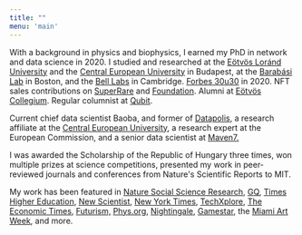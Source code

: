 ```yaml
---
title: ""
menu: 'main'
---
```


<!-- hello from index -->

With a background in physics and biophysics, I earned my PhD in network and data science in 2020. I studied and researched at the [Eötvös Loránd University](http://hal.elte.hu/kutcsop/3/pmwiki.php?n=Home.Research) and the [Central European University](https://networkdatascience.ceu.edu) in Budapest, at the [Barabási Lab](https://www.barabasilab.com) in Boston, and the [Bell Labs](https://social-dynamics.net) in Cambridge. [Forbes 30u30](https://forbes.hu/extra/forbes30-2020/) in 2020. NFT sales contributions on [SuperRare](https://superrare.com/barabasilab) and [Foundation](https://foundation.app/@barabasilab). Alumni at [Eötvös Collegium](https://hu.wikipedia.org/wiki/Eötvös_József_Collegium). Regular columnist at [Qubit](https://qubit.hu/author/janosovm).

Current chief data scientist Baoba, and former of [Datapolis](https://datapolis.io), a research affiliate at the [Central European University](https://networkdatascience.ceu.edu), a research expert at the European Commission, and a senior data scientist at [Maven7.](https://maven7.com)

I was awarded the Scholarship of the Republic of Hungary three times, won multiple prizes at science competitions, presented my work in peer-reviewed journals and conferences from Nature's Scientific Reports to MIT.

My work has been featured in [Nature Social Science Research](https://socialsciences.nature.com/users/358956-milan-janosov), [GQ](https://www.gqindia.com/content/researcher-just-built-algorithm-predict-game-thrones-character-will-die-next), [Times Higher Education](https://www.timeshighereducation.com/news/phd-student-predicts-who-will-die-next-game-thrones), [New Scientist](https://www.newscientist.com/article/2217628-around-half-of-your-chances-of-career-success-comes-down-to-sheer-luck/), [New York Times](https://www.nytimes.com/2021/05/07/opinion/nft-art-market.html), [TechXplore](https://techxplore.com/news/2017-07-game-thrones-network-character-deaths.html), [The Economic Times](https://economictimes.indiatimes.com/magazines/panache/who-dies-next-in-game-of-thrones-this-computer-program-has-an-answer/articleshow/59722275.cms), [Futurism,](https://futurism.com/a-researcher-just-made-an-algorithm-to-predict-which-game-of-thrones-characters-will-die) [Phys.org](https://phys.org/news/2017-05-predators-faster-prey-drone-tactics.html), [Nightingale](https://nightingaledvs.com/a-network-map-of-the-witcher/), [Gamestar,](https://www.gamestar.hu/masvilag/rendkivul-latvanyosan-abrazoltak-a-the-witcher-szereploinek-kapcsolatait-304242.html) the [Miami Art Week](https://superrare.com/features), and more.
